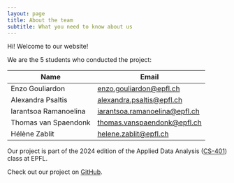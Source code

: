 ```yaml
---
layout: page
title: About the team
subtitle: What you need to know about us
---
```


Hi! Welcome to our website!

We are the 5 students who conducted the project:

| Name                    | Email                                           |
|-------------------------|-------------------------------------------------|
| Enzo Gouliardon         | [enzo.gouliardon@epfl.ch](mailto:enzo.gouliardon@epfl.ch)      |
| Alexandra Psaltis       | [alexandra.psaltis@epfl.ch](mailto:alexandra.psaltis@epfl.ch)  |
| Iarantsoa Ramanoelina   | [iarantsoa.ramanoelina@epfl.ch](mailto:iarantsoa.ramanoelina@epfl.ch)|
| Thomas van Spaendonk    | [thomas.vanspaendonk@epfl.ch](mailto:thomas.vanspaendonk@epfl.ch)|
| Hélène Zablit           | [helene.zablit@epfl.ch](mailto:helene.zablit@epfl.ch)          |

Our project is part of the 2024 edition of the Applied Data Analysis ([CS-401](https://epfl-ada.github.io/teaching/fall2024/cs401/)) class at EPFL.

Check out our project on [GitHub](https://github.com/epfl-ada/ada-2024-project-x0x0).
